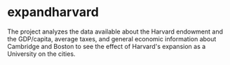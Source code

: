 # expandharvard
The project analyzes the data available about the Harvard endowment and the GDP/capita, average taxes, and general economic information about Cambridge and Boston to see the effect of Harvard's expansion as a University on the cities.
